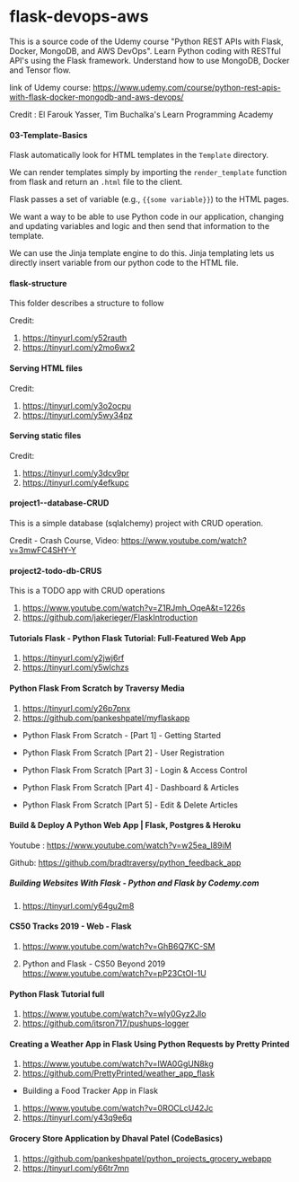 # flask-devops-aws

This is a source code of the Udemy course "Python REST APIs with Flask, Docker, MongoDB, and AWS DevOps". 
Learn Python coding with RESTful API's using the Flask framework. Understand how to use MongoDB, Docker and Tensor flow.

link of Udemy course: https://www.udemy.com/course/python-rest-apis-with-flask-docker-mongodb-and-aws-devops/

Credit : El Farouk Yasser, Tim Buchalka's Learn Programming Academy

#### 03-Template-Basics

Flask automatically look for HTML templates in the  `Template` directory.   

We can render templates simply by importing the 
`render_template` function from flask and return an `.html` file to the client. 

Flask passes a set of variable (e.g., `{{some variable}}`) to the HTML pages.


We want  a way to be able to use Python code in our application, 
changing and updating variables and logic and then send that information to the template. 

We can use the Jinja template engine to do this. Jinja templating lets us directly insert variable from our python code to the HTML file.

#### flask-structure

This folder describes a structure to follow

Credit:

1. https://tinyurl.com/y52rauth
2. https://tinyurl.com/y2mo6wx2

#### Serving HTML files

Credit:

1. https://tinyurl.com/y3o2ocpu
2. https://tinyurl.com/y5wy34pz


#### Serving static files

Credit:

1. https://tinyurl.com/y3dcv9pr
2. https://tinyurl.com/y4efkupc

#### project1--database-CRUD

This is a simple database (sqlalchemy) project with CRUD operation.

Credit - Crash Course, Video: https://www.youtube.com/watch?v=3mwFC4SHY-Y

#### project2-todo-db-CRUS

This is a TODO app with CRUD operations

1. https://www.youtube.com/watch?v=Z1RJmh_OqeA&t=1226s
2. https://github.com/jakerieger/FlaskIntroduction

#### Tutorials Flask - Python Flask Tutorial: Full-Featured Web App

1. https://tinyurl.com/y2jwj6rf
2. https://tinyurl.com/y5wlchzs

#### Python Flask From Scratch by Traversy Media

1. https://tinyurl.com/y26p7pnx
2. https://github.com/pankeshpatel/myflaskapp

- Python Flask From Scratch - [Part 1] - Getting Started
  
- Python Flask From Scratch [Part 2] - User Registration

- Python Flask From Scratch [Part 3] - Login & Access Control

- Python Flask From Scratch [Part 4] - Dashboard & Articles

- Python Flask From Scratch [Part 5] - Edit & Delete Articles

#### Build & Deploy A Python Web App | Flask, Postgres & Heroku

Youtube : https://www.youtube.com/watch?v=w25ea_I89iM

Github: https://github.com/bradtraversy/python_feedback_app


##### Building Websites With Flask - Python and Flask by Codemy.com

1. https://tinyurl.com/y64gu2m8 

#### CS50 Tracks 2019 - Web - Flask

1. https://www.youtube.com/watch?v=GhB6Q7KC-SM

2. Python and Flask - CS50 Beyond 2019
https://www.youtube.com/watch?v=pP23CtOI-1U

#### Python Flask Tutorial full

1. https://www.youtube.com/watch?v=wIy0Gyz2Jlo
2. https://github.com/itsron717/pushups-logger

#### Creating a Weather App in Flask Using Python Requests by Pretty Printed

1. https://www.youtube.com/watch?v=lWA0GgUN8kg
2. https://github.com/PrettyPrinted/weather_app_flask

- Building a Food Tracker App in Flask

1. https://www.youtube.com/watch?v=0ROCLcU42Jc
2. https://tinyurl.com/y43q9e6q 


#### Grocery Store Application by Dhaval Patel (CodeBasics)

1. https://github.com/pankeshpatel/python_projects_grocery_webapp
2. https://tinyurl.com/y66tr7mn





